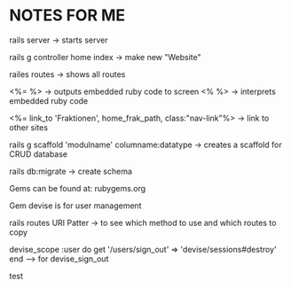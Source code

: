 # NOTES FOR ME
rails server -> starts server

rails g controller home index -> make new "Website"

railes routes -> shows all routes 

<%=  %> -> outputs embedded ruby code to screen
<% %> -> interprets embedded ruby code

<%= link_to 'Fraktionen', home_frak_path, class:"nav-link"%> -> link to other sites

rails g scaffold 'modulname' columname:datatype -> creates a scaffold for CRUD database

rails db:migrate -> create schema

Gems can be found at: rubygems.org

Gem devise is for user management

rails routes URI Patter -> to see which method to use and which routes to copy

devise_scope :user do
    get '/users/sign_out' => 'devise/sessions#destroy'
end
--> for devise_sign_out

test
